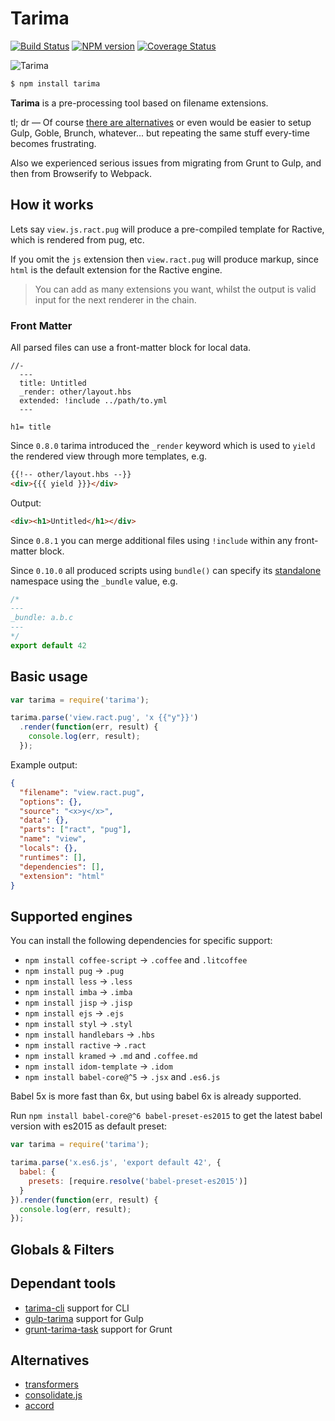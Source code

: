 # Tarima

[![Build Status](https://travis-ci.org/gextech/tarima.png?branch=next)](https://travis-ci.org/gextech/tarima)
[![NPM version](https://badge.fury.io/js/tarima.png)](http://badge.fury.io/js/tarima)
[![Coverage Status](https://codecov.io/github/gextech/tarima/coverage.svg?branch=next)](https://codecov.io/github/gextech/tarima?branch=next)

![Tarima](https://dl.dropboxusercontent.com/u/2726997/img/tarima_small.png)

```bash
$ npm install tarima
```

**Tarima** is a pre-processing tool based on filename extensions.

tl; dr &mdash; Of course [there are alternatives](#alternatives) or even would be easier to setup Gulp, Goble, Brunch, whatever... but repeating the same stuff every-time becomes frustrating.

Also we experienced serious issues from migrating from Grunt to Gulp, and then from Browserify to Webpack.

## How it works

Lets say `view.js.ract.pug` will produce a pre-compiled template for Ractive, which is rendered from pug, etc.

If you omit the `js` extension then `view.ract.pug` will produce markup, since `html` is the default extension for the Ractive engine.

> You can add as many extensions you want, whilst the output is valid input for the next renderer in the chain.

### Front Matter

All parsed files can use a front-matter block for local data.

```jade
//-
  ---
  title: Untitled
  _render: other/layout.hbs
  extended: !include ../path/to.yml
  ---

h1= title
```

Since `0.8.0` tarima introduced the `_render` keyword which is used to `yield` the rendered view through more templates, e.g.

```html
{{!-- other/layout.hbs --}}
<div>{{{ yield }}}</div>
```

Output:

```html
<div><h1>Untitled</h1></div>
```

Since `0.8.1` you can merge additional files using `!include` within any front-matter block.

Since `0.10.0` all produced scripts using `bundle()` can specify its [standalone](https://github.com/substack/node-browserify#browserifyfiles--opts) namespace using the `_bundle` value, e.g.

```js
/*
---
_bundle: a.b.c
---
*/
export default 42
```

## Basic usage

```js
var tarima = require('tarima');

tarima.parse('view.ract.pug', 'x {{"y"}}')
  .render(function(err, result) {
    console.log(err, result);
  });
```

Example output:

```json
{
  "filename": "view.ract.pug",
  "options": {},
  "source": "<x>y</x>",
  "data": {},
  "parts": ["ract", "pug"],
  "name": "view",
  "locals": {},
  "runtimes": [],
  "dependencies": [],
  "extension": "html"
}
```

## Supported engines

You can install the following dependencies for specific support:

- `npm install coffee-script` &rarr; `.coffee` and `.litcoffee`
- `npm install pug` &rarr; `.pug`
- `npm install less` &rarr; `.less`
- `npm install imba` &rarr; `.imba`
- `npm install jisp` &rarr; `.jisp`
- `npm install ejs` &rarr; `.ejs`
- `npm install styl` &rarr; `.styl`
- `npm install handlebars` &rarr; `.hbs`
- `npm install ractive` &rarr; `.ract`
- `npm install kramed` &rarr; `.md` and `.coffee.md`
- `npm install idom-template` &rarr; `.idom`
- `npm install babel-core@^5` &rarr; `.jsx` and `.es6.js`

Babel 5x is more fast than 6x, but using babel 6x is already supported.

Run `npm install babel-core@^6 babel-preset-es2015` to get the latest babel version with es2015 as default preset:

```js
var tarima = require('tarima');

tarima.parse('x.es6.js', 'export default 42', {
  babel: {
    presets: [require.resolve('babel-preset-es2015')]
  }
}).render(function(err, result) {
  console.log(err, result);
});
```

## Globals & Filters

## Dependant tools

- [tarima-cli](https://github.com/gextech/tarima-cli) support for CLI
- [gulp-tarima](https://github.com/gextech/gulp-tarima) support for Gulp
- [grunt-tarima-task](https://github.com/gextech/grunt-tarima-task) support for Grunt

## Alternatives

- [transformers](https://github.com/ForbesLindesay/transformers)
- [consolidate.js](https://github.com/tj/consolidate.js)
- [accord](https://github.com/jenius/accord)
